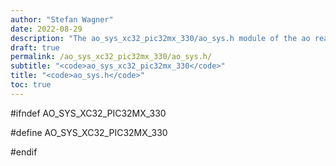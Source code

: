```yaml
---
author: "Stefan Wagner"
date: 2022-08-29
description: "The ao_sys_xc32_pic32mx_330/ao_sys.h module of the ao real-time operating system."
draft: true
permalink: /ao_sys_xc32_pic32mx_330/ao_sys.h/ 
subtitle: "<code>ao_sys_xc32_pic32mx_330</code>"
title: "<code>ao_sys.h</code>"
toc: true
---
```


#ifndef AO_SYS_XC32_PIC32MX_330

#define AO_SYS_XC32_PIC32MX_330

#endif


